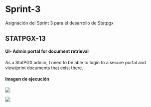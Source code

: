 # Sprint-3
Asignación del Sprint 3 para el desarrollo de Statpgx

## STATPGX-13
#### UI- Admin portal for document retrieval
As a StatPGX admin, I need to be able to login to a secure portal and view/print documents that exist there. 

#### Imagen de ejecución
![](https://i.imgur.com/4xa61Cm.png)

![](https://i.imgur.com/2cg2yZv.png)
